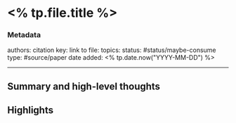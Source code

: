 # <% tp.file.title %>

### Metadata
authors: 
citation key:
link to file: 
topics: 
status: #status/maybe-consume
type: #source/paper
date added: <% tp.date.now("YYYY-MM-DD") %>

---

## Summary and high-level thoughts



## Highlights